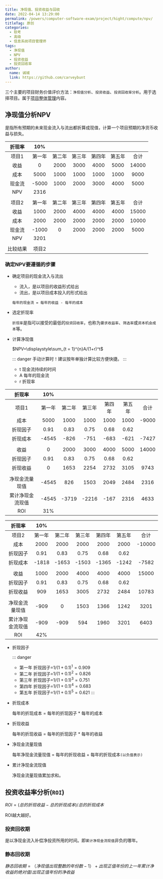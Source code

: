 ```yaml
---
title: 净现值、投资收益与回收
date: 2022-04-14 13:29:00
permalink: /powers/computer-software-exam/project/hight/compute/npv/
titleTag: 原创
categories: 
  - 软考
  - 高级
  - 信息系统项目管理师
tags: 
  - 净现值
  - NPV
  - 投资收益
  - 投资回收率
author: 
  name: 诚城
  link: https://github.com/carveybunt
---
```

三个主要的项目财务价值评价方法：`净现值分析`、`投资收益`、`投资回收率分析`。用于选择项目。属于[项目整体管理](../02.项目管理/01.整体管理.md)内容。
<!-- more -->
## 净现值分析NPV
是指所有预期的未来现金流入与流出都折算成现值，计算一个项目预期的净货币收益与损失。

|  折现率  |  10%   |        |        |        |        |       |
| :------: | :----: | :----: | :----: | :----: | :----: | :---: |
|  项目1   | 第一年 | 第二年 | 第三年 | 第四年 | 第五年 | 合计  |
|   收益   |   0    |  2000  |  3000  |  4000  |  5000  | 14000 |
|   成本   |  5000  |  1000  |  1000  |  1000  |  1000  | 9000  |
|  现金流  | -5000  |  1000  |  2000  |  3000  |  4000  | 5000  |
|   NPV    |  2316  |
|          |
|  项目2   | 第一年 | 第二年 | 第三年 | 第四年 | 第五年 | 合计  |
|   收益   |  1000  |  2000  |  4000  |  4000  |  4000  | 15000 |
|   成本   |  2000  |  2000  |  2000  |  2000  |  2000  | 10000 |
|  现金流  | -1000  |   0    |  2000  |  2000  |  2000  | 5000  |
|   NPV    |  3201  |
|          |
| 比较结果 | 项目2  |

### 确定NPV要遵循的步骤
* 确定项目的现金流入与流出
  * 流入，是以项目的收益形式给出
  * 流出，是以项目成本投入的形式给出
  
  `每年的现金流 = 每年的收益 - 每年的成本`
* 选定折现率
  
  `折现率`是指可以接受的最低的`投资回收率`，也称为`要求收益率`、`筛选率`或`资本机会成本`等。
* 计算净现值
  
  $NPV=\displaystyle\sum_{t = 1}^{n}A/(1+r)^t$

  ::: danger
  手动计算时！建议按年单独计算比较方便快捷。
  :::

  * t 现金流持续的时间
  * A 每年的现金流
  * r 折现率

|      折现率      |  10%   |        |        |        |        |       |
| :--------------: | :----: | :----: | :----: | :----: | :----: | :---: |
|      项目1       | 第一年 | 第二年 | 第三年 | 第四年 | 第五年 | 合计  |
|       成本       |  5000  |  1000  |  1000  |  1000  |  1000  | -9000 |
|     折现因子     |  0.91  |  0.83  |  0.75  |  0.68  |  0.62  |
|     折现成本     | -4545  |  -826  |  -751  |  -683  |  -621  | -7427 |
|                  |
|       收益       |   0    |  2000  |  3000  |  4000  |  5000  | 14000 |
|     折现因子     |  0.91  |  0.83  |  0.75  |  0.68  |  0.62  |
|     折现收益     |   0    |  1653  |  2254  |  2732  |  3105  | 9743  |
|                  |
|  净现金流量现值  | -4545  |  826   |  1503  |  2049  |  2484  | 2316  |
| 累计净现金流现值 | -4545  | -3719  | -2216  |  -167  |  2316  | 4633  |
|       ROI        |  31%   |

|      折现率      |  10%   |        |        |        |        |        |
| :--------------: | :----: | :----: | :----: | :----: | :----: | :----: |
|      项目2       | 第一年 | 第二年 | 第三年 | 第四年 | 第五年 |  合计  |
|       成本       |  2000  |  2000  |  2000  |  2000  |  2000  | -10000 |
|     折现因子     |  0.91  |  0.83  |  0.75  |  0.68  |  0.62  |
|     折现成本     | -1818  | -1653  | -1503  | -1365  | -1242  | -7582  |
|                  |
|       收益       |  1000  |  2000  |  4000  |  4000  |  4000  | 15000  |
|     折现因子     |  0.91  |  0.83  |  0.75  |  0.68  |  0.62  |
|     折现收益     |  909   |  1653  |  3005  |  2732  |  2484  | 10783  |
|                  |
|  净现金流量现值  |  -909  |   0    |  1503  |  1366  |  1242  |  3201  |
| 累计净现金流现值 |  -909  |  -909  |  594   |  1960  |  3201  |  6403  |
|       ROI        |  42%   |

* 折现因子
  
  ::: danger
  * 第一年 折现因子=$1/(1+0.1)^1=0.909$
  * 第二年 折现因子=$1/(1+0.1)^2=0.826$
  * 第三年 折现因子=$1/(1+0.1)^3=0.751$
  * 第四年 折现因子=$1/(1+0.1)^4=0.683$
  * 第五年 折现因子=$1/(1+0.1)^5=0.621$
  :::

* 折现成本
  
  每年的折现成本 = 每年的折现因子 * 每年的成本
* 折现收益
  
  每年的折现收益 = 每年的折现因子 * 每年的收益
* 净现金流量现值
  
  每年净现金流量现值 = 每年的折现收益 + 每年的折现成本`(以负值表示)`
* 累计净现金流现值
  
  净现金流量现值累加求和。
## 投资收益率分析(`ROI`)
  
  $ROI=(总的折现收益-总的折现成本)/总的折现成本$

  ROI越大越好。
### 投资回收期
是以净现金流入补偿净投资所用的时间。即`累计净现金流现值`非负的哪年。

### 静态回收期
$静态回收期 =（净现值出现整数的年份数 - 1 ）+ 出现正值年份的上一年累计净收益的绝对值 / 出现正值年份的净收益$